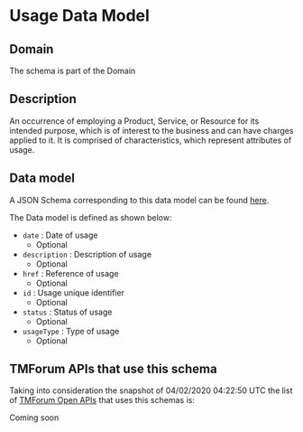 # Usage Data Model

## Domain

The  schema is part of the  Domain

## Description

An occurrence of employing a Product, Service, or Resource for its intended purpose, which is of interest to the business and can have charges applied to it. It is comprised of characteristics, which represent attributes of usage.

## Data model

A JSON Schema corresponding to this data model can be found
[here](https://github.com/tmforum-rand/schemas/blob/candidates/Product/Usage.schema.json).

The Data model is defined as shown below:
- `date` : Date of usage
  - Optional
- `description` : Description of usage
  - Optional
- `href` : Reference of usage
  - Optional
- `id` : Usage unique identifier
  - Optional
- `status` : Status of usage
  - Optional
- `usageType` : Type of usage
  - Optional




## TMForum APIs that use this schema

Taking into consideration the snapshot of 04/02/2020 04:22:50 UTC the list of [TMForum Open APIs](https://www.tmforum.org/open-apis/) that uses this schemas is:

Coming soon